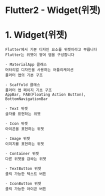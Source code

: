 Flutter2 - Widget(위젯)
========

# 1. Widget(위젯)
	Flutter에서 기본 디자인 요소를 위젯이라고 부릅니다
    Flutter는 위젯이 쌓여 앱을 구성합니다
    
    - MaterialApp 클래스
    머터리얼 디자인을 사용하는 어플리케이션
    플러터 앱의 기본 구조
    
    - Scaffold 클래스
    플러터 앱 페이지 기초 구조
    AppBar, FAB(Floating Action Button),
    BottomNavigationBar
    
    - Text 위젯
    글자를 표현하는 위젯
    
    - Icon 위젯
    아이콘을 표현하는 위젯
    
    - Image 위젯
    이미지를 표현하는 위젯
    
    - Container 위젯
    다른 위젯을 감싸는 위젯
    
    - TextButton 위젯
    클릭 가능한 텍스트 버튼
    
    - IconButton 위젯
    클릭 가능한 아이콘 버튼
